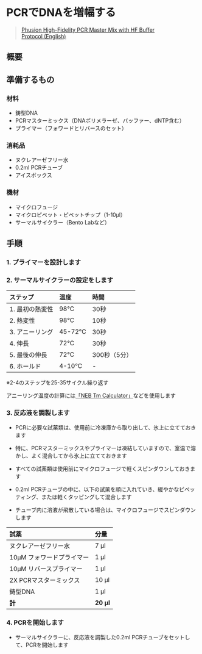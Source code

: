 # PCRでDNAを増幅する
> [Phusion High-Fidelity PCR Master Mix with HF Buffer](https://www.nebj.jp/products/detail/1120)  
> [Protocol (English)](https://international.neb.com/protocols/2012/09/06/protocol-phusion-high-fidelity-pcr-master-mix-with-hf-buffer-m0531)

## 概要

## 準備するもの

### 材料
- 鋳型DNA
- PCRマスターミックス（DNAポリメラーゼ、バッファー、dNTP含む）
- プライマー（フォワードとリバースのセット）

### 消耗品
- ヌクレアーゼフリー水
- 0.2ml PCRチューブ
- アイスボックス

### 機材
- マイクロフュージ
- マイクロピペット・ピペットチップ（1-10μl）
- サーマルサイクラー（Bento Labなど）


## 手順

### 1. プライマーを設計します

### 2. サーマルサイクラーの設定をします

| ステップ | 温度 | 時間 |
| :--- | :--- | :--- |
| 1. 最初の熱変性 | 98°C | 30秒 |
| 2. 熱変性 | 98°C | 10秒 |
| 3. アニーリング | 45-72°C | 30秒 |
| 4. 伸長 | 72°C | 30秒 |
| 5. 最後の伸長 | 72°C | 300秒（5分） |
| 6. ホールド | 4-10°C | - |  

※2-4のステップを25-35サイクル繰り返す

アニーリング温度の計算には[「NEB Tm Calculator」](http://tmcalculator.neb.com/)などを使用します


### 3. 反応液を調製します

- PCRに必要な試薬類は、使用前に冷凍庫から取り出して、氷上に立てておきます
- 特に、PCRマスターミックスやプライマーは凍結していますので、室温で溶かし、よく混合してから氷上に立てておきます
- すべての試薬類は使用前にマイクロフュージで軽くスピンダウンしておきます

- 0.2ml PCRチューブの中に、以下の試薬を順に入れていき、緩やかなピペッティング、または軽くタッピングして混合します
- チューブ内に溶液が飛散している場合は、マイクロフュージでスピンダウンします

| 試薬 | 分量 |
| :--- | :--- |
| ヌクレアーゼフリー水 | 7 μl |
| 10μM フォワードプライマー | 1 μl |
| 10μM リバースプライマー | 1 μl |
| 2X PCRマスターミックス | 10 μl |
| 鋳型DNA | 1 μl |
| **計** | **20 μl** |

### 4. PCRを開始します

- サーマルサイクラーに、反応液を調製した0.2ml PCRチューブをセットして、PCRを開始します
